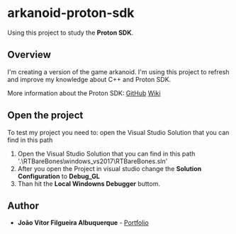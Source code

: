 # arkanoid-proton-sdk
Using this project to study the **Proton SDK**.

## Overview
I'm creating a version of the game arkanoid. I'm using this project to refresh and improve my knowledge about C++ and Proton SDK.

More information about the Proton SDK:
[GitHub](https://github.com/SethRobinson/proton)
[Wiki](https://www.rtsoft.com/wiki/doku.php?id=proton)

## Open the project
To test my project you need to: open the Visual Studio Solution that you can find in this path

1. Open the Visual Studio Solution that you can find in this path '.\RTBareBones\windows_vs2017\RTBareBones.sln'
2. After you open the Project in visual studio change the **Solution Configuration** to **Debug_GL**
3. Than hit the **Local Windowns Debugger** buttom.

## Author
* **João Vitor Filgueira Albuquerque** - [Portfolio](https://jvalbuquerque.com.br)
